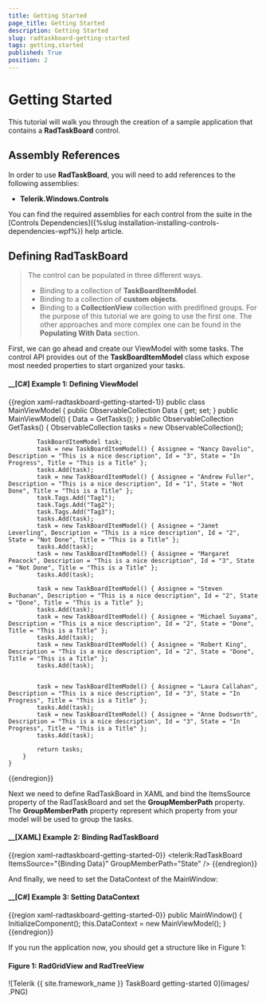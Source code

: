 ```yaml
---
title: Getting Started
page_title: Getting Started
description: Getting Started
slug: radtaskboard-getting-started
tags: getting,started
published: True
position: 2
---
```


# Getting Started

This tutorial will walk you through the creation of a sample application that contains a __RadTaskBoard__ control.

## Assembly References

In order to use __RadTaskBoard__, you will need to add references to the following assemblies:

* __Telerik.Windows.Controls__

You can find the required assemblies for each control from the suite in the [Controls Dependencies]({%slug installation-installing-controls-dependencies-wpf%}) help article.

## Defining RadTaskBoard

> The control can be populated in three different ways. 
> * Binding to a collection of __TaskBoardItemModel__.
> * Binding to a collection of __custom objects__.
> * Binding to a __CollectionView__ collection with predifined groups. 
> For the purpose of this tutorial we are going to use the first one. The other approaches and more complex one can be found in the __Populating With Data__ section.

First, we can go ahead and create our ViewModel with some tasks. The control API provides out of the __TaskBoardItemModel__ class which expose most needed properties to start organized your tasks.

#### __[C#] Example 1: Defining ViewModel
{{region xaml-radtaskboard-getting-started-1}}
    public  class MainViewModel 
    {
        public ObservableCollection<TaskBoardItemModel> Data { get; set; }
        public MainViewModel()
        {
            Data = GetTasks();
        }
        public  ObservableCollection<TaskBoardItemModel> GetTasks()
        {
            ObservableCollection<TaskBoardItemModel> tasks = new ObservableCollection<TaskBoardItemModel>();

            TaskBoardItemModel task;
            task = new TaskBoardItemModel() { Assignee = "Nancy Davolio", Description = "This is a nice description", Id = "3", State = "In Progress", Title = "This is a Title" };
            tasks.Add(task);
            task = new TaskBoardItemModel() { Assignee = "Andrew Fuller", Description = "This is a nice description", Id = "1", State = "Not Done", Title = "This is a Title" };
            task.Tags.Add("Tag1");
            task.Tags.Add("Tag2");
            task.Tags.Add("Tag3");
            tasks.Add(task);
            task = new TaskBoardItemModel() { Assignee = "Janet Leverling", Description = "This is a nice description", Id = "2", State = "Not Done", Title = "This is a Title" };
            tasks.Add(task);
            task = new TaskBoardItemModel() { Assignee = "Margaret Peacock", Description = "This is a nice description", Id = "3", State = "Not Done", Title = "This is a Title" };
            tasks.Add(task);

            task = new TaskBoardItemModel() { Assignee = "Steven Buchanan", Description = "This is a nice description", Id = "2", State = "Done", Title = "This is a Title" };
            tasks.Add(task);
            task = new TaskBoardItemModel() { Assignee = "Michael Suyama", Description = "This is a nice description", Id = "2", State = "Done", Title = "This is a Title" };
            tasks.Add(task);
            task = new TaskBoardItemModel() { Assignee = "Robert King", Description = "This is a nice description", Id = "2", State = "Done", Title = "This is a Title" };
            tasks.Add(task);


            task = new TaskBoardItemModel() { Assignee = "Laura Callahan", Description = "This is a nice description", Id = "3", State = "In Progress", Title = "This is a Title" };
            tasks.Add(task);
            task = new TaskBoardItemModel() { Assignee = "Anne Dodsworth", Description = "This is a nice description", Id = "3", State = "In Progress", Title = "This is a Title" };
            tasks.Add(task);

            return tasks;
        }
    }	
{{endregion}}

Next we need to define RadTaskBoard in XAML and bind the ItemsSource property of the RadTaskBoard and set the __GroupMemberPath__ property. The __GroupMemberPath__ property represent which property from your model will be used to group the tasks.

#### __[XAML] Example 2: Binding RadTaskBoard
{{region xaml-radtaskboard-getting-started-0}}
    <telerik:RadTaskBoard ItemsSource="{Binding Data}" 
                        GroupMemberPath="State" />
{{endregion}}

And finally, we need to set the DataContext of the MainWindow:

#### __[C#] Example 3: Setting DataContext
{{region xaml-radtaskboard-getting-started-0}}
    public MainWindow() 
    { 
        InitializeComponent(); 
        this.DataContext = new MainViewModel(); 
    }
{{endregion}}

If you run the application now, you should get a structure like in Figure 1:
#### Figure 1: RadGridView and RadTreeView
![Telerik {{ site.framework_name }} TaskBoard getting-started 0](images/ .PNG)


